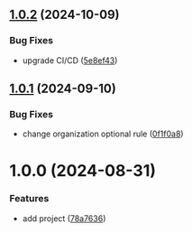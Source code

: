 ## [1.0.2](https://github.com/cktf/terraform-sentry-organization/compare/1.0.1...1.0.2) (2024-10-09)


### Bug Fixes

* upgrade CI/CD ([5e8ef43](https://github.com/cktf/terraform-sentry-organization/commit/5e8ef430493e9c0ae4164d3c482d96281ba5b973))

## [1.0.1](https://github.com/cktf/terraform-sentry-organization/compare/1.0.0...1.0.1) (2024-09-10)


### Bug Fixes

* change organization optional rule ([0f1f0a8](https://github.com/cktf/terraform-sentry-organization/commit/0f1f0a80fbc8348faff888eff9f8ff28313d34b2))

# 1.0.0 (2024-08-31)


### Features

* add project ([78a7636](https://github.com/cktf/terraform-sentry-organization/commit/78a7636467cb33c2a36646a60e6fa0610ba0eca2))
